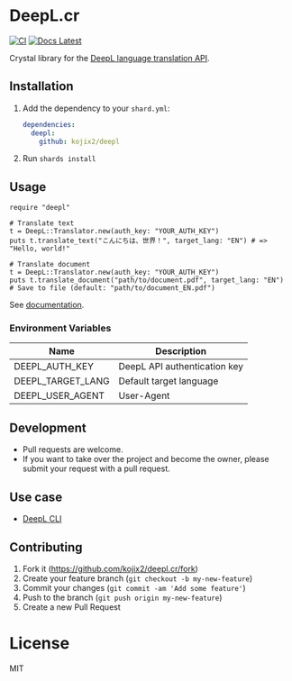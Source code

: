 # DeepL.cr

[![CI](https://github.com/kojix2/deepl.cr/actions/workflows/ci.yml/badge.svg)](https://github.com/kojix2/deepl.cr/actions/workflows/ci.yml)
[![Docs Latest](https://img.shields.io/badge/docs-latest-blue.svg)](https://kojix2.github.io/deepl.cr/)

Crystal library for the [DeepL language translation API](https://www.deepl.com/pro-api/).

## Installation

1. Add the dependency to your `shard.yml`:

   ```yaml
   dependencies:
     deepl:
       github: kojix2/deepl
   ```

2. Run `shards install`

## Usage

```crystal
require "deepl"

# Translate text
t = DeepL::Translator.new(auth_key: "YOUR_AUTH_KEY")
puts t.translate_text("こんにちは、世界！", target_lang: "EN") # => "Hello, world!"

# Translate document
t = DeepL::Translator.new(auth_key: "YOUR_AUTH_KEY")
puts t.translate_document("path/to/document.pdf", target_lang: "EN")
# Save to file (default: "path/to/document_EN.pdf")
```

See [documentation](https://kojix2.github.io/deepl.cr/).

### Environment Variables

<table>
  <thead>
    <tr>
      <th>Name</th>
      <th>Description</th>
    </tr>
  </thead>
  <tbody>
    <tr>
      <td>DEEPL_AUTH_KEY</td>
      <td>DeepL API authentication key</td>
    </tr>
    <tr>
      <td>DEEPL_TARGET_LANG</td>
      <td>Default target language</td>
    </tr>
    <tr>
      <td>DEEPL_USER_AGENT</td>
      <td>User-Agent</td>
    </tr>
  </tbody>
</table>

## Development

- Pull requests are welcome.
- If you want to take over the project and become the owner, please submit your request with a pull request.

## Use case

- [DeepL CLI](https://github.com/kojix2/deepl-cli)

## Contributing

1. Fork it (<https://github.com/kojix2/deepl.cr/fork>)
2. Create your feature branch (`git checkout -b my-new-feature`)
3. Commit your changes (`git commit -am 'Add some feature'`)
4. Push to the branch (`git push origin my-new-feature`)
5. Create a new Pull Request

# License

MIT
